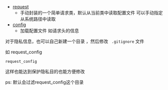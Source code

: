- [request](./Request.java)
    - 手动封装的一个简单请求类，默认从当前类中读取配置文件 可以手动指定从系统路径中读取
- [config](./Config.java)
    - 加载配置文件 如请求头的信息

对于隐私信息，也可以自己新建一个目录 ，然后修改 `` .gitignore`` 文件


如 request_config

```gitignore
request_config
```

这样也能达到保护隐私目的也能方便修改 

ps: 默认会过滤request_config这个目录